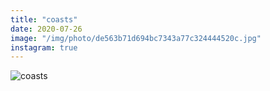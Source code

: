 ```yaml
---
title: "coasts"
date: 2020-07-26
image: "/img/photo/de563b71d694bc7343a77c324444520c.jpg"
instagram: true
---
```


![coasts](/img/photo/de563b71d694bc7343a77c324444520c.jpg)
